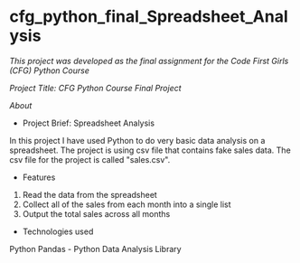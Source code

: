 # cfg_python_final_Spreadsheet_Analysis

*This project was developed as the final assignment for the Code First Girls (CFG) Python Course*

*Project Title: CFG Python Course Final Project*


*About*

- Project Brief: Spreadsheet Analysis 

In this project I have used Python to do very basic data analysis on a spreadsheet.
The project is using csv file that contains fake sales data. 
The csv file for the project is called "sales.csv". 

- Features

1. Read the data from the spreadsheet 
2. Collect all of the sales from each month into a single list 
3. Output the total sales across all months

- Technologies used

Python
Pandas - Python Data Analysis Library
